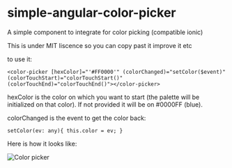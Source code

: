 # simple-angular-color-picker
A simple component to integrate for color picking (compatible ionic)

This is under MIT liscence so you can copy past it improve it etc

to use it:

`
<color-picker [hexColor]="'#FF0000'" (colorChanged)="setColor($event)"(colorTouchStart)="colorTouchStart()" (colorTouchEnd)="colorTouchEnd()"></color-picker>
`

hexColor is the color on which you want to start (the palette will be initialized on that color). If not provided it will be on #0000FF (blue).

colorChanged is the event to get the color back:

`
setColor(ev: any){
	this.color = ev;
}
`

Here is how it looks like:

![Color picker](https://github.com/speedfl/simple-angular-color-picker/blob/master/render.png?raw=true)
